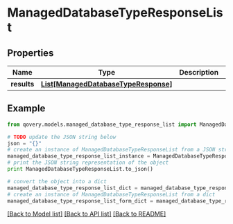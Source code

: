 # ManagedDatabaseTypeResponseList


## Properties
Name | Type | Description | Notes
------------ | ------------- | ------------- | -------------
**results** | [**List[ManagedDatabaseTypeResponse]**](ManagedDatabaseTypeResponse.md) |  | [optional] 

## Example

```python
from qovery.models.managed_database_type_response_list import ManagedDatabaseTypeResponseList

# TODO update the JSON string below
json = "{}"
# create an instance of ManagedDatabaseTypeResponseList from a JSON string
managed_database_type_response_list_instance = ManagedDatabaseTypeResponseList.from_json(json)
# print the JSON string representation of the object
print ManagedDatabaseTypeResponseList.to_json()

# convert the object into a dict
managed_database_type_response_list_dict = managed_database_type_response_list_instance.to_dict()
# create an instance of ManagedDatabaseTypeResponseList from a dict
managed_database_type_response_list_form_dict = managed_database_type_response_list.from_dict(managed_database_type_response_list_dict)
```
[[Back to Model list]](../README.md#documentation-for-models) [[Back to API list]](../README.md#documentation-for-api-endpoints) [[Back to README]](../README.md)



